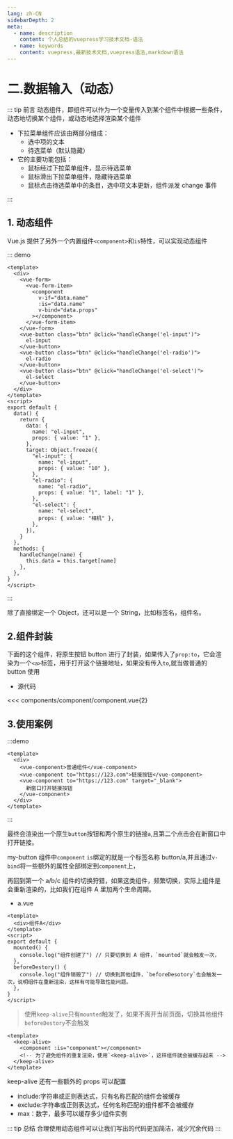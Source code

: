 ```yaml
---
lang: zh-CN
sidebarDepth: 2
meta:
  - name: description
    content: 个人总结的vuepress学习技术文档-语法
  - name: keywords
    content: vuepress,最新技术文档,vuepress语法,markdown语法
---
```


# 二.数据输入（动态）

::: tip 前言
动态组件，即组件可以作为一个变量传入到某个组件中根据一些条件，动态地切换某个组件，或动态地选择渲染某个组件

- 下拉菜单组件应该由两部分组成：
  - 选中项的文本
  - 待选菜单（默认隐藏）
- 它的主要功能包括：
  - 鼠标经过下拉菜单组件，显示待选菜单
  - 鼠标滑出下拉菜单组件，隐藏待选菜单
  - 鼠标点击待选菜单中的条目，选中项文本更新，组件派发 change 事件

:::

## 1. 动态组件

Vue.js 提供了另外一个内置组件`<component>`和`is`特性，可以实现动态组件

::: demo

```vue
<template>
  <div>
    <vue-form>
      <vue-form-item>
        <component
          v-if="data.name"
          :is="data.name"
          v-bind="data.props"
        ></component>
      </vue-form-item>
    </vue-form>
    <vue-button class="btn" @click="handleChange('el-input')">
      el-input
    </vue-button>
    <vue-button class="btn" @click="handleChange('el-radio')">
      el-radio
    </vue-button>
    <vue-button class="btn" @click="handleChange('el-select')">
      el-select
    </vue-button>
  </div>
</template>
<script>
export default {
  data() {
    return {
      data: {
        name: "el-input",
        props: { value: "1" },
      },
      target: Object.freeze({
        "el-input": {
          name: "el-input",
          props: { value: "10" },
        },
        "el-radio": {
          name: "el-radio",
          props: { value: "1", label: "1" },
        },
        "el-select": {
          name: "el-select",
          props: { value: "相机" },
        },
      }),
    }
  },
  methods: {
    handleChange(name) {
      this.data = this.target[name]
    },
  },
}
</script>
```

:::

除了直接绑定一个 Object，还可以是一个 String，比如标签名，组件名。

## 2.组件封装

下面的这个组件，将原生按钮 button 进行了封装，如果传入了`prop:to`，它会渲染为一个`<a>`标签，用于打开这个链接地址，如果没有传入`to`,就当做普通的 button 使用

- 源代码

<<< components/component/component.vue{2}

## 3.使用案例

:::demo

```vue
<template>
  <div>
    <vue-component>普通组件</vue-component>
    <vue-component to="https://123.com">链接按钮</vue-component>
    <vue-component to="https://123.com" target="_blank">
      新窗口打开链接按钮
    </vue-component>
  </div>
</template>
```

:::

最终会渲染出一个原生`button`按钮和两个原生的链接`a`,且第二个点击会在新窗口中打开链接。

my-button 组件中`component` `is`绑定的就是一个标签名称 button/a,并且通过`v-bind`将一些额外的属性全部绑定到`component`上，

再回到第一个 a/b/c 组件的切换狩猎，如果这类组件，频繁切换，实际上组件是会重新渲染的，比如我们在组件 A 里加两个生命周期。

- a.vue
  >

```vue {7,10}
<template>
  <div>组件A</div>
</template>
<script>
export default {
  mounted() {
    console.log("组件创建了") // 只要切换到 A 组件，`mounted`就会触发一次，
  },
  beforeDestory() {
    console.log("组件销毁了") // 切换到其他组件，`beforeDesotory`也会触发一次，说明组件在重新渲染，这样有可能导致性能问题。
  },
}
</script>
```

> 使用`keep-alive`只有`mounted`触发了，如果不离开当前页面，切换其他组件`beforeDestory`不会触发

```vue {3}
<template>
  <keep-alive>
    <component :is="component"></component>
    <!-- 为了避免组件的重复渲染，使用`<keep-alive>`，这样组件就会被缓存起来 -->
  </keep-alive>
</template>
```

keep-alive 还有一些额外的 props 可以配置

- include:字符串或正则表达式，只有名称匹配的组件会被缓存
- exclude:字符串或正则表达式，任何名称匹配的组件都不会被缓存
- max：数字，最多可以缓存多少组件实例

::: tip 总结
合理使用动态组件可以让我们写出的代码更加简洁，减少冗余代码
:::
